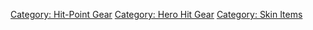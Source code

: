 [Category: Hit-Point Gear](Category:_Hit-Point_Gear "wikilink")
[Category: Hero Hit Gear](Category:_Hero_Hit_Gear "wikilink") [Category:
Skin Items](Category:_Skin_Items "wikilink")
